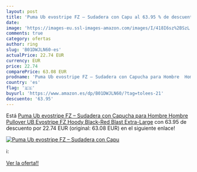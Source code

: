```yaml
---
layout: post
title: 'Puma Ub evostripe FZ – Sudadera con Capu al 63.95 % de descuento'
date: 
image: 'https://images-eu.ssl-images-amazon.com/images/I/418I6sz%2BSzL._SL200_.jpg'
comments: true
category: ofertas
author: ring
slug: 'B01DWJLN60-es'
actualPrice: 22.74 EUR
currency: EUR
price: 22.74
comparePrice: 63.08 EUR
prodname: 'Puma Ub evostripe FZ – Sudadera con Capucha para Hombre  Hombre  Pullover UB Evostripe FZ Hoody  Black-Red Blast  Extra-Large'
country: 'es'
flag: '🇪🇸'
buyurl: 'https://www.amazon.es/dp/B01DWJLN60/?tag=tolees-21'
descuento: '63.95'
---
```


Está [Puma Ub evostripe FZ – Sudadera con Capucha para Hombre  Hombre  Pullover UB Evostripe FZ Hoody  Black-Red Blast  Extra-Large](https://www.amazon.es/dp/B01DWJLN60/?tag=tolees-21) con 63.95 de descuento por 22.74 EUR (original: 63.08 EUR) en el siguiente enlace!

[![Puma Ub evostripe FZ – Sudadera con Capu](https://images-eu.ssl-images-amazon.com/images/I/418I6sz%2BSzL._SL200_.jpg)](https://www.amazon.es/dp/B01DWJLN60/?tag=tolees-21)

ℹ️:


[Ver la oferta!!](https://www.amazon.es/dp/B01DWJLN60/?tag=tolees-21)
